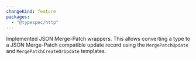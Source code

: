 ```yaml
---
changeKind: feature
packages:
  - "@typespec/http"
---
```


Implemented JSON Merge-Patch wrappers. This allows converting a type to a JSON Merge-Patch compatible update record using the `MergePatchUpdate` and `MergePatchCreateOrUpdate` templates.